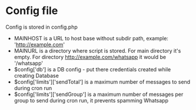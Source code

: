 Config file
====================
Config is stored in config.php

* MAINHOST is a URL to host base without subdir path, example: 'http://example.com'
* MAINURL is a directory where script is stored. For main directory it's empty. For directory http://example.com/whatsapp it would be '/whatsapp'
* $config['db'] is a DB config - put there credentials created while creating Database
* $config['limits']['sendTotal'] is a maximum number of messages to send during cron run
* $config['limits']['sendGroup'] is a maximum number of messages per group to send during cron run, it prevents spamming Whatsapp
